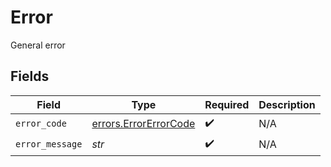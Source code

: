 # Error

General error


## Fields

| Field                                                          | Type                                                           | Required                                                       | Description                                                    |
| -------------------------------------------------------------- | -------------------------------------------------------------- | -------------------------------------------------------------- | -------------------------------------------------------------- |
| `error_code`                                                   | [errors.ErrorErrorCode](../../models/errors/errorerrorcode.md) | :heavy_check_mark:                                             | N/A                                                            |
| `error_message`                                                | *str*                                                          | :heavy_check_mark:                                             | N/A                                                            |